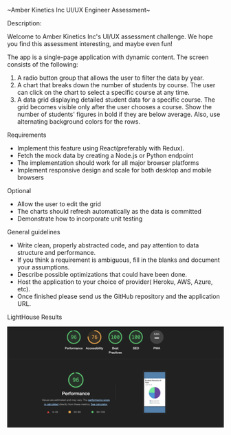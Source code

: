 ~Amber Kinetics Inc UI/UX Engineer Assessment~

Description:

Welcome to Amber Kinetics Inc's UI/UX assessment challenge. We hope you find this assessment interesting, and maybe even fun!

The app is a single-page application with dynamic content. The screen consists of the following:
1. A radio button group that allows the user to filter the data by year.
2. A chart that breaks down the number of students by course. The user can click on the
chart to select a specific course at any time.
3. A data grid displaying detailed student data for a specific course. The grid becomes
visible only after the user chooses a course. Show the number of students' figures in bold if they are below average. Also, use alternating background colors for the rows.

Requirements
- Implement this feature using React(preferably with Redux).
- Fetch the mock data by creating a Node.js or Python endpoint
- The implementation should work for all major browser platforms
- Implement responsive design and scale for both desktop and mobile browsers

Optional
- Allow the user to edit the grid
- The charts should refresh automatically as the data is committed
- Demonstrate how to incorporate unit testing

General guidelines
- Write clean, properly abstracted code, and pay attention to data structure and performance.
- If you think a requirement is ambiguous, fill in the blanks and document your assumptions.
- Describe possible optimizations that could have been done.
- Host the application to your choice of provider( Heroku, AWS, Azure, etc).
- Once finished please send us the GitHub repository and the application URL.

LightHouse Results


![UI:UX Lighthouse Desktop Results](/UI:UX_Lighthouse_Desktop_Results.png)

